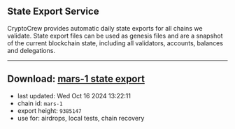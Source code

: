 ## State Export Service
CryptoCrew provides automatic daily state exports for all chains we validate. State export files can be used as genesis files and are a snapshot of the current blockchain state, including all validators, accounts, balances and delegations.

---
**Download: [mars-1 state export](https://dl-eu2.ccvalidators.com/SERVICE/mars/mars-1_export_9385147.json)**
---

- last updated: Wed Oct 16 2024 13:22:11
- chain id: `mars-1`
- export height: `9385147`
- use for: airdrops, local tests, chain recovery
